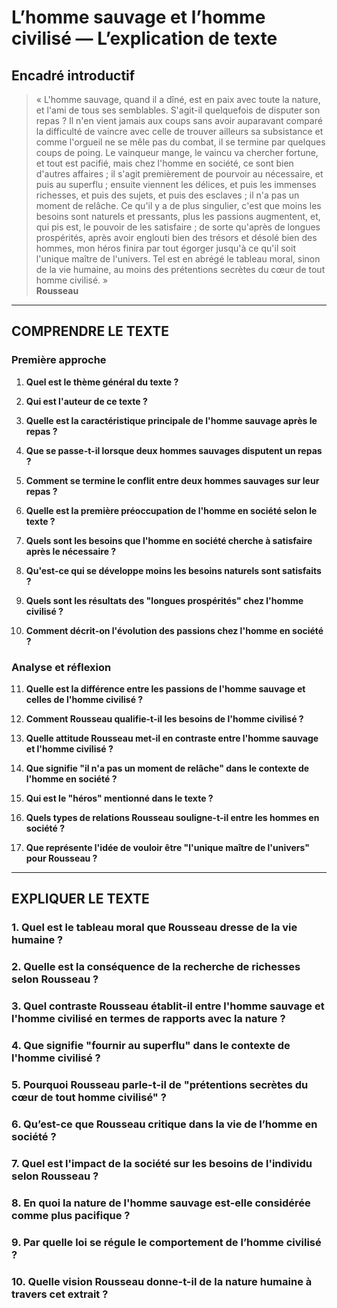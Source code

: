 # L’homme sauvage et l’homme civilisé — L’explication de texte

## Encadré introductif
> « L'homme sauvage, quand il a dîné, est en paix avec toute la nature, et l'ami de tous ses semblables. S'agit-il quelquefois de disputer son repas ? Il n'en vient jamais aux coups sans avoir auparavant comparé la difficulté de vaincre avec celle de trouver ailleurs sa subsistance et comme l'orgueil ne se mêle pas du combat, il se termine par quelques coups de poing. Le vainqueur mange, le vaincu va chercher fortune, et tout est pacifié, mais chez l'homme en société, ce sont bien d'autres affaires ; il s'agit premièrement de pourvoir au nécessaire, et puis au superflu ; ensuite viennent les délices, et puis les immenses richesses, et puis des sujets, et puis des esclaves ; il n'a pas un moment de relâche. Ce qu'il y a de plus singulier, c'est que moins les besoins sont naturels et pressants, plus les passions augmentent, et, qui pis est, le pouvoir de les satisfaire ; de sorte qu'après de longues prospérités, après avoir englouti bien des trésors et désolé bien des hommes, mon héros finira par tout égorger jusqu'à ce qu'il soit l'unique maître de l'univers. Tel est en abrégé le tableau moral, sinon de la vie humaine, au moins des prétentions secrètes du cœur de tout homme civilisé. »  
> **Rousseau**

---

## COMPRENDRE LE TEXTE

### Première approche

1. **Quel est le thème général du texte ?**  
   
2. **Qui est l'auteur de ce texte ?**  

3. **Quelle est la caractéristique principale de l'homme sauvage après le repas ?**  

4. **Que se passe-t-il lorsque deux hommes sauvages disputent un repas ?**  

5. **Comment se termine le conflit entre deux hommes sauvages sur leur repas ?**  

6. **Quelle est la première préoccupation de l'homme en société selon le texte ?**  

7. **Quels sont les besoins que l'homme en société cherche à satisfaire après le nécessaire ?**  

8. **Qu'est-ce qui se développe moins les besoins naturels sont satisfaits ?**  

9. **Quels sont les résultats des "longues prospérités" chez l'homme civilisé ?**  

10. **Comment décrit-on l'évolution des passions chez l'homme en société ?**  

### Analyse et réflexion

11. **Quelle est la différence entre les passions de l'homme sauvage et celles de l'homme civilisé ?**  

12. **Comment Rousseau qualifie-t-il les besoins de l'homme civilisé ?**  

13. **Quelle attitude Rousseau met-il en contraste entre l'homme sauvage et l'homme civilisé ?**  

14. **Que signifie "il n'a pas un moment de relâche" dans le contexte de l'homme en société ?**  

15. **Qui est le "héros" mentionné dans le texte ?**  

16. **Quels types de relations Rousseau souligne-t-il entre les hommes en société ?**  

17. **Que représente l'idée de vouloir être "l'unique maître de l'univers" pour Rousseau ?**  

---

## EXPLIQUER LE TEXTE

### 1. Quel est le tableau moral que Rousseau dresse de la vie humaine ?  

### 2. Quelle est la conséquence de la recherche de richesses selon Rousseau ?  

### 3. Quel contraste Rousseau établit-il entre l'homme sauvage et l'homme civilisé en termes de rapports avec la nature ?  

### 4. Que signifie "fournir au superflu" dans le contexte de l'homme civilisé ?  

### 5. Pourquoi Rousseau parle-t-il de "prétentions secrètes du cœur de tout homme civilisé" ?  

### 6. Qu’est-ce que Rousseau critique dans la vie de l’homme en société ?  

### 7. Quel est l'impact de la société sur les besoins de l'individu selon Rousseau ?  

### 8. En quoi la nature de l'homme sauvage est-elle considérée comme plus pacifique ?  

### 9. Par quelle loi se régule le comportement de l’homme civilisé ?  

### 10. Quelle vision Rousseau donne-t-il de la nature humaine à travers cet extrait ?  